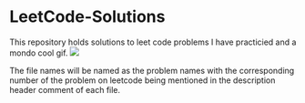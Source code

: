 # LeetCode-Solutions
This repository holds solutions to leet code problems I have practicied and a mondo cool gif.
![](skyrimGif.gif)

The file names will be named as the problem names with the corresponding number of the problem on leetcode being mentioned in the description header comment of each file.
